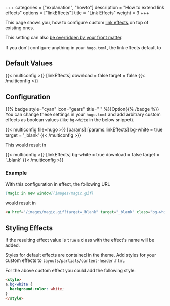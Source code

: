 +++
categories = ["explanation", "howto"]
description = "How to extend link effects"
options = ["linkEffects"]
title = "Link Effects"
weight = 3
+++

This page shows you, how to configure custom [link effects](authoring/markdown#link-effects) on top of existing ones.

This setting can also [be overridden by your front matter](authoring/linking/linkeffects).

If you don't configure anything in your `hugo.toml`, the link effects default to

## Default Values

{{< multiconfig >}}
[linkEffects]
  download = false
  target = false
{{< /multiconfig >}}

## Configuration

{{% badge style="cyan" icon="gears" title=" " %}}Option{{% /badge %}} You can change these settings in your `hugo.toml` and add arbitrary custom effects as boolean values (like `bg-white` in the below snippet).

{{< multiconfig file=hugo >}}
[params]
  [params.linkEffects]
    bg-white = true
    target = '_blank'
{{< /multiconfig >}}

This would result in

{{< multiconfig >}}
[linkEffects]
  bg-white = true
  download = false
    target = '_blank'
{{< /multiconfig >}}

### Example

With this configuration in effect, the following URL

````markdown {title="Markdown"}
[Magic in new window](images/magic.gif)
````

would result in

````html {title="HTML"}
<a href="/images/magic.gif?target=_blank" target="_blank" class="bg-white">Magic in new window</a>
````

## Styling Effects

If the resulting effect value is `true` a class with the effect's name will be added.

Styles for default effects are contained in the theme. Add styles for your custom effects to `layouts/partials/content-header.html`.

For the above custom effect you could add the following style:

````html {title="layouts/partials/content-header.html"}
<style>
a.bg-white {
  background-color: white;
}
</style>
````
